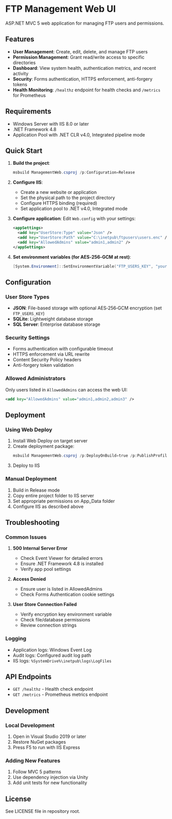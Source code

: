 # FTP Management Web UI

ASP.NET MVC 5 web application for managing FTP users and permissions.

## Features

- **User Management**: Create, edit, delete, and manage FTP users
- **Permission Management**: Grant read/write access to specific directories
- **Dashboard**: View system health, authentication metrics, and recent activity
- **Security**: Forms authentication, HTTPS enforcement, anti-forgery tokens
- **Health Monitoring**: `/healthz` endpoint for health checks and `/metrics` for Prometheus

## Requirements

- Windows Server with IIS 8.0 or later
- .NET Framework 4.8
- Application Pool with .NET CLR v4.0, Integrated pipeline mode

## Quick Start

1. **Build the project**:
   ```powershell
   msbuild ManagementWeb.csproj /p:Configuration=Release
   ```

2. **Configure IIS**:
   - Create a new website or application
   - Set the physical path to the project directory
   - Configure HTTPS binding (required)
   - Set application pool to .NET v4.0, Integrated mode

3. **Configure application**:
   Edit `Web.config` with your settings:
   ```xml
   <appSettings>
     <add key="UserStore:Type" value="Json" />
     <add key="UserStore:Path" value="C:\inetpub\ftpusers\users.enc" />
     <add key="AllowedAdmins" value="admin1,admin2" />
   </appSettings>
   ```

4. **Set environment variables (for AES‑256‑GCM at rest)**:
   ```powershell
   [System.Environment]::SetEnvironmentVariable("FTP_USERS_KEY", "your-encryption-key", "Machine")
   ```

## Configuration

### User Store Types

- **JSON**: File-based storage with optional AES‑256‑GCM encryption (set `FTP_USERS_KEY`)
- **SQLite**: Lightweight database storage
- **SQL Server**: Enterprise database storage

### Security Settings

- Forms authentication with configurable timeout
- HTTPS enforcement via URL rewrite
- Content Security Policy headers
- Anti-forgery token validation

### Allowed Administrators

Only users listed in `AllowedAdmins` can access the web UI:
```xml
<add key="AllowedAdmins" value="admin1,admin2,admin3" />
```

## Deployment

### Using Web Deploy

1. Install Web Deploy on target server
2. Create deployment package:
   ```powershell
   msbuild ManagementWeb.csproj /p:DeployOnBuild=true /p:PublishProfile=Release
   ```
3. Deploy to IIS

### Manual Deployment

1. Build in Release mode
2. Copy entire project folder to IIS server
3. Set appropriate permissions on App_Data folder
4. Configure IIS as described above

## Troubleshooting

### Common Issues

1. **500 Internal Server Error**
   - Check Event Viewer for detailed errors
   - Ensure .NET Framework 4.8 is installed
   - Verify app pool settings

2. **Access Denied**
   - Ensure user is listed in AllowedAdmins
   - Check Forms Authentication cookie settings

3. **User Store Connection Failed**
   - Verify encryption key environment variable
   - Check file/database permissions
   - Review connection strings

### Logging

- Application logs: Windows Event Log
- Audit logs: Configured audit log path
- IIS logs: `%SystemDrive%\inetpub\logs\LogFiles`

## API Endpoints

- `GET /healthz` - Health check endpoint
- `GET /metrics` - Prometheus metrics endpoint

## Development

### Local Development

1. Open in Visual Studio 2019 or later
2. Restore NuGet packages
3. Press F5 to run with IIS Express

### Adding New Features

1. Follow MVC 5 patterns
2. Use dependency injection via Unity
3. Add unit tests for new functionality

## License

See LICENSE file in repository root. 